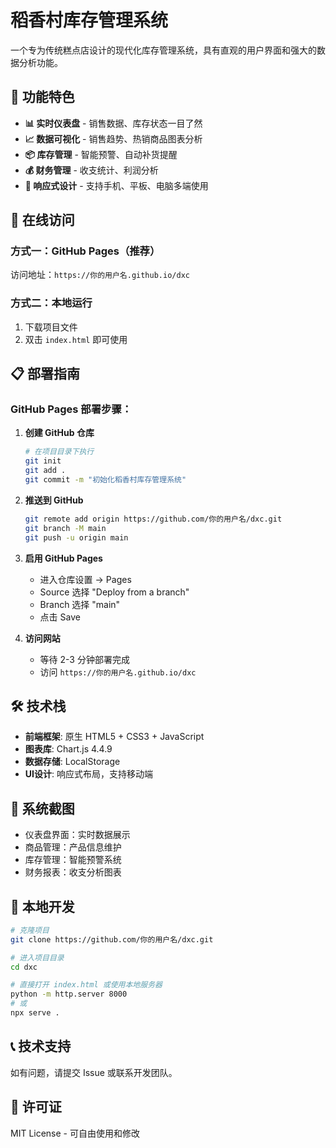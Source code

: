 # 稻香村库存管理系统

一个专为传统糕点店设计的现代化库存管理系统，具有直观的用户界面和强大的数据分析功能。

## 🌟 功能特色

- **📊 实时仪表盘** - 销售数据、库存状态一目了然
- **📈 数据可视化** - 销售趋势、热销商品图表分析
- **📦 库存管理** - 智能预警、自动补货提醒
- **💰 财务管理** - 收支统计、利润分析
- **📱 响应式设计** - 支持手机、平板、电脑多端使用

## 🚀 在线访问

### 方式一：GitHub Pages（推荐）
访问地址：`https://你的用户名.github.io/dxc`

### 方式二：本地运行
1. 下载项目文件
2. 双击 `index.html` 即可使用

## 📋 部署指南

### GitHub Pages 部署步骤：

1. **创建 GitHub 仓库**
   ```bash
   # 在项目目录下执行
   git init
   git add .
   git commit -m "初始化稻香村库存管理系统"
   ```

2. **推送到 GitHub**
   ```bash
   git remote add origin https://github.com/你的用户名/dxc.git
   git branch -M main
   git push -u origin main
   ```

3. **启用 GitHub Pages**
   - 进入仓库设置 → Pages
   - Source 选择 "Deploy from a branch"
   - Branch 选择 "main"
   - 点击 Save

4. **访问网站**
   - 等待 2-3 分钟部署完成
   - 访问 `https://你的用户名.github.io/dxc`

## 🛠️ 技术栈

- **前端框架**: 原生 HTML5 + CSS3 + JavaScript
- **图表库**: Chart.js 4.4.9
- **数据存储**: LocalStorage
- **UI设计**: 响应式布局，支持移动端

## 📱 系统截图

- 仪表盘界面：实时数据展示
- 商品管理：产品信息维护
- 库存管理：智能预警系统
- 财务报表：收支分析图表

## 🔧 本地开发

```bash
# 克隆项目
git clone https://github.com/你的用户名/dxc.git

# 进入项目目录
cd dxc

# 直接打开 index.html 或使用本地服务器
python -m http.server 8000
# 或
npx serve .
```

## 📞 技术支持

如有问题，请提交 Issue 或联系开发团队。

## 📄 许可证

MIT License - 可自由使用和修改 
